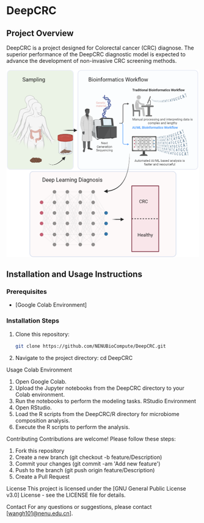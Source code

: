 # DeepCRC

## Project Overview
DeepCRC is a project designed for Colorectal cancer (CRC) diagnose. The superior performance of the DeepCRC diagnostic model 
is expected to advance the development of non-invasive CRC screening methods.

![DeepCRC Logo](https://github.com/NENUBioCompute/DeepCRC/blob/main/Picture/Artificial%20intelligence%20(AI)%20diagnosis.png)

## Installation and Usage Instructions

### Prerequisites
- [Google Colab Environment]

### Installation Steps
1. Clone this repository:
   ```bash
   git clone https://github.com/NENUBioCompute/DeepCRC.git
2. Navigate to the project directory:
   cd DeepCRC

Usage
Colab Environment
1. Open Google Colab.
2. Upload the Jupyter notebooks from the DeepCRC directory to your Colab environment.
3. Run the notebooks to perform the modeling tasks.
RStudio Environment
1. Open RStudio.
2. Load the R scripts from the DeepCRC/R directory for microbiome composition analysis.
3. Execute the R scripts to perform the analysis.

Contributing
Contributions are welcome! Please follow these steps:

1. Fork this repository
2. Create a new branch (git checkout -b feature/Description)
3. Commit your changes (git commit -am 'Add new feature')
4. Push to the branch (git push origin feature/Description)
5. Create a Pull Request

License
This project is licensed under the [GNU General Public License v3.0] License - see the LICENSE file for details.

Contact
For any questions or suggestions, please contact [wangh101@nenu.edu.cn].
